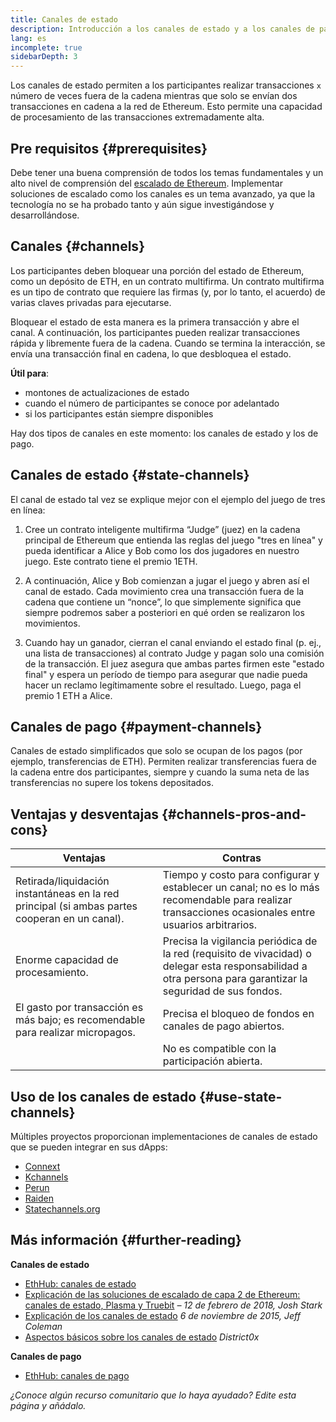 ```yaml
---
title: Canales de estado
description: Introducción a los canales de estado y a los canales de pago como solución de escalado actualmente utilizada por la comunidad de Ethereum.
lang: es
incomplete: true
sidebarDepth: 3
---
```


Los canales de estado permiten a los participantes realizar transacciones `x` número de veces fuera de la cadena mientras que solo se envían dos transacciones en cadena a la red de Ethereum. Esto permite una capacidad de procesamiento de las transacciones extremadamente alta.

## Pre requisitos {#prerequisites}

Debe tener una buena comprensión de todos los temas fundamentales y un alto nivel de comprensión del [escalado de Ethereum](/developers/docs/scaling/). Implementar soluciones de escalado como los canales es un tema avanzado, ya que la tecnología no se ha probado tanto y aún sigue investigándose y desarrollándose.

## Canales {#channels}

Los participantes deben bloquear una porción del estado de Ethereum, como un depósito de ETH, en un contrato multifirma. Un contrato multifirma es un tipo de contrato que requiere las firmas (y, por lo tanto, el acuerdo) de varias claves privadas para ejecutarse.

Bloquear el estado de esta manera es la primera transacción y abre el canal. A continuación, los participantes pueden realizar transacciones rápida y libremente fuera de la cadena. Cuando se termina la interacción, se envía una transacción final en cadena, lo que desbloquea el estado.

**Útil para**:

- montones de actualizaciones de estado
- cuando el número de participantes se conoce por adelantado
- si los participantes están siempre disponibles

Hay dos tipos de canales en este momento: los canales de estado y los de pago.

## Canales de estado {#state-channels}

El canal de estado tal vez se explique mejor con el ejemplo del juego de tres en línea:

1. Cree un contrato inteligente multifirma “Judge” (juez) en la cadena principal de Ethereum que entienda las reglas del juego "tres en línea" y pueda identificar a Alice y Bob como los dos jugadores en nuestro juego. Este contrato tiene el premio 1ETH.

2. A continuación, Alice y Bob comienzan a jugar el juego y abren así el canal de estado. Cada movimiento crea una transacción fuera de la cadena que contiene un “nonce”, lo que simplemente significa que siempre podremos saber a posteriori en qué orden se realizaron los movimientos.

3. Cuando hay un ganador, cierran el canal enviando el estado final (p. ej., una lista de transacciones) al contrato Judge y pagan solo una comisión de la transacción. El juez asegura que ambas partes firmen este "estado final" y espera un período de tiempo para asegurar que nadie pueda hacer un reclamo legítimamente sobre el resultado. Luego, paga el premio 1 ETH a Alice.

## Canales de pago {#payment-channels}

Canales de estado simplificados que solo se ocupan de los pagos (por ejemplo, transferencias de ETH). Permiten realizar transferencias fuera de la cadena entre dos participantes, siempre y cuando la suma neta de las transferencias no supere los tokens depositados.

## Ventajas y desventajas {#channels-pros-and-cons}

| Ventajas                                                                                      | Contras                                                                                                                                                      |
| --------------------------------------------------------------------------------------------- | ------------------------------------------------------------------------------------------------------------------------------------------------------------ |
| Retirada/liquidación instantáneas en la red principal (si ambas partes cooperan en un canal). | Tiempo y costo para configurar y establecer un canal; no es lo más recomendable para realizar transacciones ocasionales entre usuarios arbitrarios.          |
| Enorme capacidad de procesamiento.                                                            | Precisa la vigilancia periódica de la red (requisito de vivacidad) o delegar esta responsabilidad a otra persona para garantizar la seguridad de sus fondos. |
| El gasto por transacción es más bajo; es recomendable para realizar micropagos.               | Precisa el bloqueo de fondos en canales de pago abiertos.                                                                                                    |
|                                                                                               | No es compatible con la participación abierta.                                                                                                               |

## Uso de los canales de estado {#use-state-channels}

Múltiples proyectos proporcionan implementaciones de canales de estado que se pueden integrar en sus dApps:

- [Connext](https://connext.network/)
- [Kchannels](https://www.kchannels.io/)
- [Perun](https://perun.network/)
- [Raiden](https://raiden.network/)
- [Statechannels.org](https://statechannels.org/)

## Más información {#further-reading}

**Canales de estado**

- [EthHub: canales de estado](https://docs.ethhub.io/ethereum-roadmap/layer-2-scaling/state-channels/)
- [Explicación de las soluciones de escalado de capa 2 de Ethereum: canales de estado, Plasma y Truebit](https://medium.com/l4-media/making-sense-of-ethereums-layer-2-scaling-solutions-state-channels-plasma-and-truebit-22cb40dcc2f4) _– 12 de febrero de 2018, Josh Stark_
- [Explicación de los canales de estado](https://www.jeffcoleman.ca/state-channels/) _6 de noviembre de 2015, Jeff Coleman_
- [Aspectos básicos sobre los canales de estado](https://education.district0x.io/general-topics/understanding-ethereum/basics-state-channels/) _District0x_

**Canales de pago**

- [EthHub: canales de pago](https://docs.ethhub.io/ethereum-roadmap/layer-2-scaling/payment-channels/)

_¿Conoce algún recurso comunitario que lo haya ayudado? Edite esta página y añádalo._
